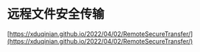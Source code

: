 # 远程文件安全传输

[https://xduqinian.github.io/2022/04/02/RemoteSecureTransfer/](https://xduqinian.github.io/2022/04/02/RemoteSecureTransfer/)
